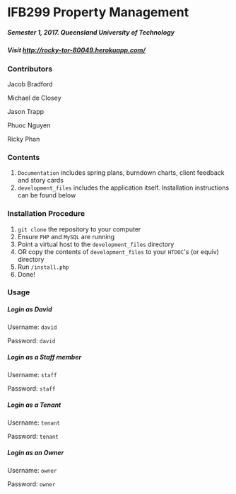 # IFB299 Property Management
##### Semester 1, 2017. Queensland University of Technology
##### Visit http://rocky-tor-80049.herokuapp.com/

### Contributors
Jacob Bradford

Michael de Closey

Jason Trapp

Phuoc Nguyen

Ricky Phan

### Contents
1. `Documentation` includes spring plans, burndown charts, client feedback and story cards
2. `development_files` includes the application itself. Installation instructions can be found below

### Installation Procedure
1. `git clone` the repository to your computer
2. Ensure `PHP` and `MySQL` are running
3. Point a virtual host to the `development_files` directory
3. OR copy the contents of `development_files` to your `HTDOC`'s (or equiv) directory
4. Run `/install.php`
5. Done!

### Usage
##### Login as David
Username: `david`

Password: `david`

##### Login as a Staff member
Username: `staff`

Password: `staff`

##### Login as a Tenant
Username: `tenant`

Password: `tenant`

##### Login as an Owner
Username: `owner`

Password: `owner`

